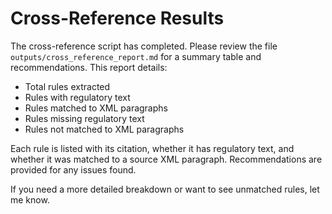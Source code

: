 # Cross-Reference Results

The cross-reference script has completed. Please review the file `outputs/cross_reference_report.md` for a summary table and recommendations. This report details:
- Total rules extracted
- Rules with regulatory text
- Rules matched to XML paragraphs
- Rules missing regulatory text
- Rules not matched to XML paragraphs

Each rule is listed with its citation, whether it has regulatory text, and whether it was matched to a source XML paragraph. Recommendations are provided for any issues found.

If you need a more detailed breakdown or want to see unmatched rules, let me know.
